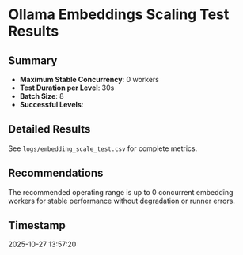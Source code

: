 # Ollama Embeddings Scaling Test Results

## Summary
- **Maximum Stable Concurrency**: 0 workers
- **Test Duration per Level**: 30s
- **Batch Size**: 8
- **Successful Levels**: 

## Detailed Results
See `logs/embedding_scale_test.csv` for complete metrics.

## Recommendations
The recommended operating range is up to 0 concurrent embedding workers
for stable performance without degradation or runner errors.

## Timestamp
2025-10-27 13:57:20
